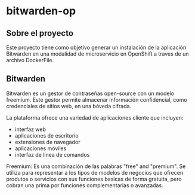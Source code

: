 # bitwarden-op

## Sobre el proyecto
Este proyecto tiene como objetivo generar un instalación de la aplicación Bitwarden en una modalidad de microservicio en OpenShift a traves de un archivo DockerFile.
## Bitwarden
Bitwarden es un gestor de contraseñas open-source con un modelo freemium. Este gestor permite almacenar información confidencial, como credenciales de sitios web, en una bóveda cifrada. 

La plataforma ofrece una variedad de aplicaciones cliente que incluyen:
- interfaz web
- aplicaciones de escritorio
- extensiones de navegador
- aplicaciones móviles
- interfaz de línea de comandos

Freemium: Es una combinación de las palabras "free" and "premium". Se utiliza para representar a los tipos de modelos de negocios que ofrecen produtos o servicios con sus funciones basicas de forma gratuita, pero cobran una prima por funciones complementarias o avanzadas.